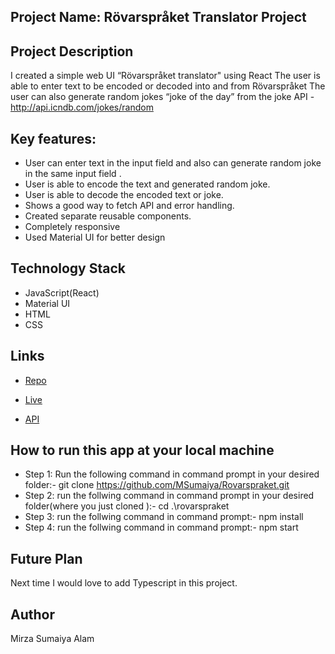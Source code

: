 ## Project Name: Rövarspråket Translator Project 

## Project Description

I created a simple web UI “Rövarspråket translator" using React
The user is able to enter text to be encoded or decoded into and from Rövarspråket
The user can also generate random jokes “joke of the day” from the joke API - http://api.icndb.com/jokes/random

## Key features:

- User can enter text in the input field and also can generate random joke in the same input field .
- User is able to encode the text and generated random joke.
- User is able to decode the encoded text or joke.
- Shows a good way to fetch API and error handling.
- Created separate reusable components.
- Completely responsive 
- Used Material UI for better design

## Technology Stack
- JavaScript(React)
- Material UI
- HTML
- CSS
## Links

- [Repo](https://github.com/MSumaiya/Rovarspraket "Rovarspraket Repo")

- [Live](https://rovarspraket-translator.netlify.app/ "Live View")

- [API](http://api.icndb.com/jokes/random "API")

## How to run this app at your local machine
- Step 1: Run the following command in command prompt in your desired folder:- git clone https://github.com/MSumaiya/Rovarspraket.git
- Step 2: run the follwing command in command prompt in your desired folder(where you just cloned ):- cd .\rovarspraket
- Step 3: run the follwing command in command prompt:- npm install
- Step 4: run the follwing command in command prompt:- npm start

## Future Plan 
Next time I would love to add Typescript in this project.
 
## Author
Mirza Sumaiya Alam
